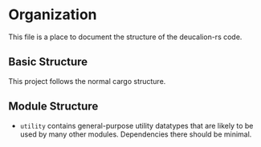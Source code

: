 # Organization
This file is a place to document the structure of the deucalion-rs code.

## Basic Structure
This project follows the normal cargo structure.

## Module Structure
* `utility` contains general-purpose utility datatypes that are likely to be
  used by many other modules. Dependencies there should be minimal.
